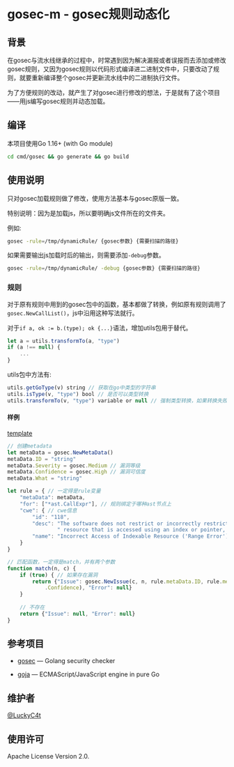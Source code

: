 
# gosec-m - gosec规则动态化

## 背景

在gosec与流水线继承的过程中，时常遇到因为解决漏报或者误报而去添加或修改gosec规则，又因为gosec规则以代码形式编译进二进制文件中，只要改动了规则，就要重新编译整个gosec并更新流水线中的二进制执行文件。

为了方便规则的改动，就产生了对gosec进行修改的想法，于是就有了这个项目——用js编写gosec规则并动态加载。
## 编译

本项目使用Go 1.16+ (with Go module) 
```bash
cd cmd/gosec && go generate && go build
```

## 使用说明

只对gosec加载规则做了修改，使用方法基本与gosec原版一致。

特别说明：因为是加载js，所以要明确js文件所在的文件夹。

例如:
```bash
gosec -rule=/tmp/dynamicRule/ {gosec参数} {需要扫描的路径}
```
如果需要输出js加载时后的输出，则需要添加`-debug`参数。
```bash
gosec -rule=/tmp/dynamicRule/ -debug {gosec参数} {需要扫描的路径}
```

### 规则

对于原有规则中用到的gosec包中的函数，基本都做了转换，例如原有规则调用了`gosec.NewCallList()`，js中沿用这种写法就行。

对于`if a, ok := b.(type); ok {...}`语法，增加utils包用于替代。
```js
let a = utils.transformTo(a, "type")
if (a !== null) {
    ...
}
```
utils包中方法有:
```js
utils.getGoType(v) string // 获取在go中类型的字符串
utils.isType(v, "type") bool // 是否可以类型转换
utils.transformTo(v, "type") variable or null // 强制类型转换，如果转换失败则返回null
```
#### 样例

[template](dynamicRules/template)
```js
// 创建metadata
let metaData = gosec.NewMetaData()
metaData.ID = "string"
metaData.Severity = gosec.Medium // 漏洞等级
metaData.Confidence = gosec.High // 漏洞可信度
metaData.What = "string"

let rule = { // 一定得是rule变量
    "metaData": metaData,
    "for": ["*ast.CallExpr"], // 规则绑定于哪种ast节点上
    "cwe": { // cwe信息
        "id": "118",
        "desc": "The software does not restrict or incorrectly restricts operations within the boundaries of a" +
                " resource that is accessed using an index or pointer, such as memory or files.",
        "name": "Incorrect Access of Indexable Resource ('Range Error')"
    }
}

// 匹配函数，一定得是match，并有两个参数
function match(n, c) {
    if (true) { // 如果存在漏洞
        return {"Issue": gosec.NewIssue(c, n, rule.metaData.ID, rule.metaData.What, rule.metaData.Severity, rule.metaData
            .Confidence), "Error": null}
    }
    
    // 不存在
    return {"Issue": null, "Error": null}
}
```

## 参考项目

- [gosec](https://github.com/securego/gosec) — Golang security checker

- [goja](https://github.com/dop251/goja) — ECMAScript/JavaScript engine in pure Go

## 维护者

[@LuckyC4t](https://github.com/LuckyC4t)

## 使用许可

Apache License Version 2.0.